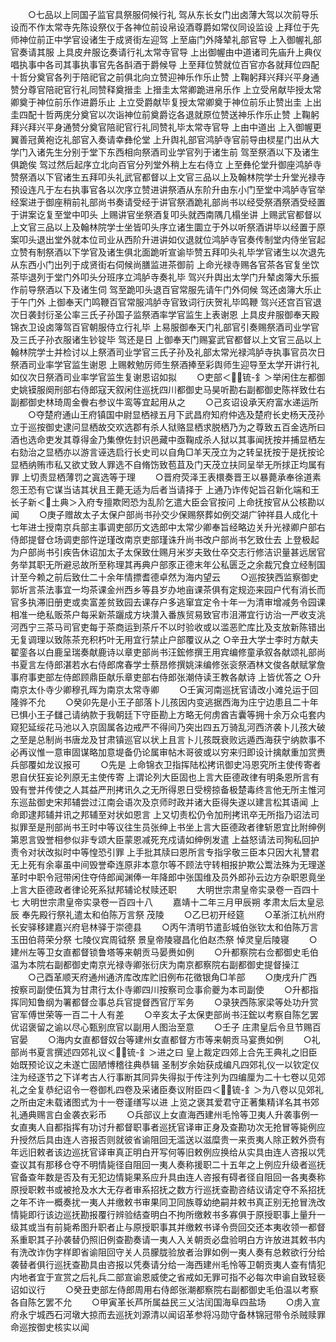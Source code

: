 <!-- { "loadSidebar": true } -->
　　○七品以上同国子监官具祭服伺候行礼  驾从东长女门出卤薄大驾以次前导乐设而不作太常寺先陈设祭仪于各神位前设帛设酒尊爵如常仪同设监设  上拜位于先师神位前正中学官设诸生于成贤街左迎驾  上至庙门外降辇礼部官导  上入御幄礼部官奏请其服  上具皮弁服讫奏请行礼太常寺官导  上出御幄由中道诸司先庙升上典仪唱执事中各司其事执事官先各酙酒于爵候导  上至拜位赞就位百官亦各就拜位四配十哲分奠官各列于陪祀官之前俱北向立赞迎神乐作乐止赞  上鞠躬拜兴拜兴平身通赞分尊官陪祀官行礼同赞释奠搢圭  上搢圭太常卿跪进帛乐作  上立受帛献毕授太常卿奠于神位前乐作进爵乐止  上立受爵献毕复授太常卿奠于神位前乐止赞出圭  上出圭四配十哲两庑分奠官以次诣神位前奠爵讫各退就原位赞送神乐作乐止赞  上鞠躬拜兴拜兴平身通赞分奠官陪祀官行礼同赞礼毕太常寺官导  上由中道出  上入御幄更翼善冠黄袍讫礼部官入奏请幸彝伦堂  上升舆礼部官鸿胪寺官前导由棂星门出从大学门入诸先生分别于堂下东西相向祭酒司业学官列于诸生前  驾至祭酒以下及诸生俱跪俟  驾过然后起序立北向百官分列堂外稍上左右侍立  上至彝伦堂升御座鸿胪寺赞祭酒以下官诸生五拜叩头礼武官都督以上文官三品以上及翰林院学士升堂光禄寺预设连凡于左右执事官各以次序立赞进讲祭酒从东阶升由东小门至堂中鸿胪寺官举经案进于御座稍前礼部尚书奏请受经于讲官祭酒跪礼部尚书以经受祭酒祭酒受经置于讲案讫复至堂中叩头  上赐讲官坐祭酒复叩头就西南隅几榻坐讲  上赐武官都督以上文官三品以上及翰林院学士坐皆叩头序立诸生圜立于外以听祭酒讲毕以经置于原案叩头退出堂外就本位司业从西阶升进讲如仪退就位鸿胪寺官奏传制堂内侍坐官起立赞有制祭酒以下学官及诸生俱北面跪听宣谕毕赞五拜叩头礼毕学官诸生以次退先从东西小门出列于成贤街右伺候尚膳监进茶御前  上命光禄寺赐各官茶各官复坐饮茶毕退列于堂门外叩头分班序立鸿胪寺奏礼毕  驾兴升舆出太学门升辇卤簿大乐振作前导祭酒以下及诸生伺  驾至跪叩头退百官常服先请午门外伺候  驾还卤簿大乐止于午门外  上御奉天门鸣鞭百官常服鸿胪寺官致词行庆贺礼毕鸣鞭  驾兴还宫百官退次日袭封衍圣公率三氏子孙国子监祭酒率学官监生上表谢恩  上具皮弁服御奉天殿锦衣卫设卤簿驾百官朝服侍立行礼毕  上易服御奉天门礼部官引奏赐祭酒司业学官及三氏子孙衣服诸生钞锭毕  驾还是日  上御奉天门赐宴武官都督以上文官三品以上翰林院学士并检讨以上祭酒司业学官三氏子孙及礼部太常光禄鸿胪寺执事官员次日祭酒司业率学官监生谢恩  上赐敕勉厉师生祭酒捧至彩舆师生迎导至太学开讲行礼如仪次日祭酒司业率学官监生复谢恩诏如拟
　　○吏部＜锍-釒＞举闲住左都御史姚镆服阕刑部右侍郎寇天叙闲住巡抚四川都御史马昊听勘右副都御史陈祥致仕右副都御史林琦周金餋右参议牛鸾等宜起用从之
　　○己亥诏设承天府富水递运所
　　○夺楚府通山王府镇国中尉显栖禄五月下武昌府知府仲选及楚府长史杨天茂孙立于巡按御史逮问显栖故交欢选郡有杀人狱赂显栖求脱栖乃为之尊致五百金选所曰酒也选命吏发其尊得金乃集僚佐封识邑藏中亟鞠成杀人狱以其事闻抚按并捕显栖左右劾治之显栖亦以游言诬选启行长史司以自角□羊天茂立为之转呈抚按于是抚按论显栖纳贿市私又欲丈致人罪选不自脩饬致苞苴及门天茂立扶同呈举无所捄正均属有罪  上切责显栖薄罚之寘选等于理
　　○晋府荧泽王表檈奏晋王以暴薨承奉徐道素怨王恐有它谋当诘其状且王薨无适为后者当请择于  上通乃诈传妃旨召新化端和王长子新＜土典＞入府专擅欺罔恐为乱阶乞遣大臣会官按问  上命抚按官从公核勘以闻
　　○庚子赠故太子太保户部尚书孙交少保赐祭葬如例交湖广钟祥县人成化十七年进士授南京兵部主事调吏部历文选郎中太常少卿奉旨经略边关升光禄卿户部右侍郎提督仓场调吏部忤逆瑾改南京吏部瑾诛升尚书改户部尚书乞致仕去  上登极起为户部尚书引疾告休诏加太子太保致仕赐月米岁夫致仕卒交志行修洁识量甚远居官务举其职无所避忌故所至称理其再典户部豕正德末年公私匮乏之余裁冗食立经制国计至今赖之前后致仕二十余年情摽耆德卓然为海内望云
　　○巡按狭西监察御史郭圻言茶法事宜一均茶课金州西乡等县岁办地亩课茶俱有定规迩来园户代有消长而官多执滞旧册吏或卖富差贫致园去课存户多逃窜宜定令十年一为清审增减务令园课相准一绝私贩茶户每采新茶躧成方块灒入番族贸易致官市沮滞宜行访治一严收支洮河西宁三茶马司官吏每于茶商运到茶斤不以时验收或以滥恶贮库比及支放新陈错出无复调理以致陈茶充积朽叶无用宜行禁止户部覆议从之
○辛丑大学士李时方献夫翟銮各以白鹿呈瑞奏献鹿诗以章吏部尚书汪鋐修撰王用宾编修童承叙各献颂礼部尚书夏言左侍郎湛若水右侍郎席春学士蔡昂修撰姚涞编修张衮祭酒林文俊各献赋掌詹事府事吏部左侍郎顾鼎臣献乐章吏部右侍郎张潮侍读王教各献诗  上皆优答之
○升南京太仆寺少卿穆孔晖为南京太常寺卿
　　○壬寅河南巡抚官请改小滩兑运于回隆骅不允
　　○癸卯先是小王子部落卜儿孩因内变逃据西海为庄宁边患且二十年已惧小王子讎己请纳款于我朝廷下守臣勘上方略无何虏酋吉囊等拥十余万众屯套内窥犯延绥花马池以入京固属各边戒严不得间乃突出四五万骑乱河西济袭卜儿孩大破之至是总制尚书唐龙及甘肃镇巡官以状上且言卜儿孩既衰败远遁西海获宁纳款事不必再议惟一意审固谋略加意堤备仍论属审帖木哥彼或以穷来归即设计擒献重加赏赉兵部覆如龙议报可
　　○先是  上命锦衣卫指挥陆松拷讯御史冯恩究所主使传寄者恩自伏狂妄论列原无主使传寄  上谓论列大臣固也上言大臣德政律有明条恩所言有毁有誉并传使之人其益严刑拷讯久之无所得恩日受榜掠备极楚毒终言他无所主惟河东巡盐御史宋邦辅尝过江南会语次及京师时政并诸大臣得失遂以建言松其语闻  上命即逮邦辅并讯之邦辅至对状如恩言  上又切责松仍令加刑拷讯卒无所指乃诏法司拟罪至是刑部尚书王时中等议往生员张绅上书坐上言大臣德政者律斩恩宜比附绅例第恩言毁誉相参似非专颂大臣蒙恩减死充戍请如绅例发遣  上益怒请法司狥私回护责令对状改拟时中等惶恐引罪  上手批其牍曰恩所言专指孚敬三臣本只因大礼讐君无上死有余辜虽中间毁誉牵连原非本意尔等不顾法守转相报护欺公鬻法殊为无理遂革时中职令冠带闲住夺侍郎闻渊俸一年降郎中张国维及员外郎孙云边方杂职恩竟坐上言大臣德政者律论死系狱邦辅论杖赎还职
　　大明世宗肃皇帝实录卷一百四十七
大明世宗肃皇帝实录卷一百四十八
　　嘉靖十二年三月甲辰朔  孝肃太后太皇忌辰  奉先殿行祭礼遣太和伯陈万言祭  茂陵
　　○乙巳初开经筵
　　○革浙江杭州府长安驿移建嘉兴府皂林驿于崇德县
　　○丙午清明节遣彭城伯张钦太和伯陈万言玉田伯蒋荣分祭  七陵仪宾周钺祭  景皇帝陵寝昌化伯赵杰祭  悼灵皇后陵寝
　　○建州左等卫女直都督锁鲁塔等来朝贡马晏赉如例
　　○升都察院右佥都御史毛伯温为本院右副都御史南京光禄寺卿张衍庆为南京都察院右副都御史提督操江
　　○己酉革顺天府通州通济库改库贮旧例布花徵银角□羊部
　　○庚戌升广西按察司副使伍箕为甘肃行太仆寺卿四川按察司佥事俞夔为本司副使
　　○升都指挥同知鲁纲为署都督佥事总兵官提督西官厅军务
　　○录狭西陈家梁等处功升赏官军傅世荣等一百二十人有差
　　○辛亥太子太保吏部尚书汪鋐以考察自陈乞罢优诏褒留之谕以尽心甄别庶官以副用人图治至意
　　○壬子  庄肃皇后令旦节赐百官晏
　　○海内女直都督奴台等建州女直都督方市等来朝贡马宴赉如例
　　○礼部尚书夏言撰述四郊礼议＜锍-釒＞进之曰  皇上裁定四郊上合先王典礼之旧臣始既预论议之未遂亡固陋博稽往典恭辑  圣制岁余始获成编凡四郊礼仪一以钦定仪注为经逐节之下详考古人行事断其同异失得拟于传注列为四编厘为二十七卷以见郊礼之全复恭纪诏令一卷御札四卷及采诸臣奏议附臣四＜锍-釒＞为八卷以见郊礼之所由定未载诸图式为十一卷谨缮写以进  上览之褒其爱君守正著集精详名其书郊礼通典赐言白金袭衣彩币
　　○兵部议上女直海西建州毛怜等卫夷人升袭事例一女直夷人自都指挥有功讨升都督职事者巡抚官译审正身及查勘功次无抢冒等毙例应升授然后具由连人咨报否则就彼省谕阻回无滥送以滋糜贵一来贡夷人除正敕外赍有年远旧敕者该边巡抚官译审真正明白开写何等旧敕例应换给从实具由连人咨报以凭查议其有那移仓夺不明情毙径自阻回一夷人奏称援职二十五年之上例应升级者巡抚官备查年数是否及有无犯边情毙果系应升具由连人咨报有碍者径自阻回一各夷奏称原授职敕书或被抢及水大无存者审系招抚之数方行巡抚查勘咨结议请定夺不系招抚之年不许一概奏扰一夷人并缴敕书审果同卫同族尊幼绝嗣并敕书真正别无抢冒洗改情毙即行该边巡抚勘报覆行辨验结查明白不拘所缴敕书多寡俱于原授职事上量升一级其或当有前毙希图升职者止与原授职事其并缴敕书译令赍回交还本夷收领一都督系重职其子孙袭替仍照旧例查勘奏请一夷人入关朝贡必盘验明白方许放进其敕书内有洗改诈伪字样即省谕阻回守关人员朦胧验放者治罪如例一夷人奏有总敕欲行分给袭替者俱行巡抚查勘具由咨报以凭奏请分给一海西建州毛怜等卫朝贡夷人查有情犯内地者宜于宣赏之后礼兵二部宣谕恩威使之省戒如无罪可指不必每次申谕自致轻亵诏如议行
　　○癸丑吏部左侍郎周用右侍郎张潮都察院右副都御史毛伯温以考察各自陈乞罢不允
　　○甲寅革长芦所属益民三乂沽闰国海阜四盐场
　　○虏入宣府永宁城西石河墩大掠而去巡抚刘源清以闻诏革参将冯勋守备林锦冠带令杀贼赎罪命巡按御史核实以闻

